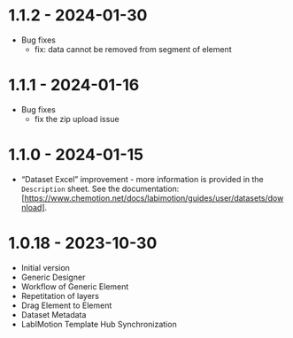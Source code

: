 1.1.2 - 2024-01-30
===================
* Bug fixes
  * fix: data cannot be removed from segment of element


1.1.1 - 2024-01-16
===================
* Bug fixes
  * fix the zip upload issue


1.1.0 - 2024-01-15
===================
* “Dataset Excel” improvement - more information is provided in the `Description` sheet. See the documentation: [https://www.chemotion.net/docs/labimotion/guides/user/datasets/download].


1.0.18 - 2023-10-30
===================
* Initial version
* Generic Designer
* Workflow of Generic Element
* Repetitation of layers
* Drag Element to Element
* Dataset Metadata
* LabIMotion Template Hub Synchronization
